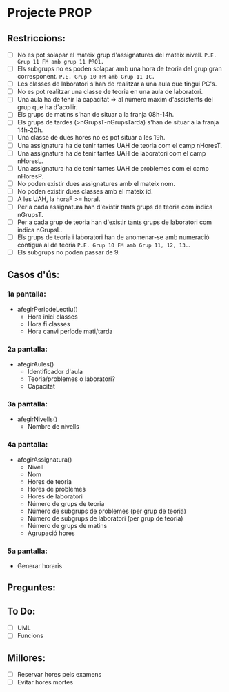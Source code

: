 # Projecte PROP

## Restriccions:

- [ ] No es pot solapar el mateix grup d'assignatures del mateix nivell. ```P.E. Grup 11 FM amb grup 11 PRO1.```
- [ ] Els subgrups no es poden solapar amb una hora de teoria del grup gran corresponent. ```P.E. Grup 10 FM amb Grup 11 IC.```
- [ ] Les classes de laboratori s'han de realitzar a una aula que tingui PC's.
- [ ] No es pot realitzar una classe de teoria en una aula de laboratori.
- [ ] Una aula ha de tenir la capacitat => al número màxim d'assistents del grup que ha d'acollir.
- [ ] Els grups de matins s'han de situar a la franja 08h-14h.
- [ ] Els grups de tardes (>nGrupsT-nGrupsTarda) s'han de situar a la franja 14h-20h.
- [ ] Una classe de dues hores no es pot situar a les 19h.
- [ ] Una assignatura ha de tenir tantes UAH de teoria com el camp nHoresT.
- [ ] Una assignatura ha de tenir tantes UAH de laboratori com el camp nHoresL.
- [ ] Una assignatura ha de tenir tantes UAH de problemes com el camp nHoresP.
- [ ] No poden existir dues assignatures amb el mateix nom.
- [ ] No poden existir dues classes amb el mateix id.
- [ ] A les UAH, la horaF >= horaI.
- [ ] Per a cada assignatura han d'existir tants grups de teoria com indica nGrupsT.
- [ ] Per a cada grup de teoria han d'existir tants grups de laboratori com indica nGrupsL.
- [ ] Els grups de teoria i laboratori han de anomenar-se amb numeració contigua al de teoria ```P.E. Grup 10 FM amb Grup 11, 12, 13.```.
- [ ] Els subgrups no poden passar de 9.

## Casos d'ús:

### 1a pantalla:
- afegirPeriodeLectiu()
    - Hora inici classes
    - Hora fi classes
    - Hora canvi període mati/tarda

### 2a pantalla:

- afegirAules()
    - Identificador d'aula
    - Teoria/problemes o laboratori?
    - Capacitat

### 3a pantalla:

- afegirNivells()
    - Nombre de nivells

### 4a pantalla:

- afegirAssignatura()
    - Nivell
    - Nom
    - Hores de teoria
    - Hores de problemes
    - Hores de laboratori
    - Número de grups de teoria
    - Número de subgrups de problemes (per grup de teoria)
    - Número de subgrups de laboratori (per grup de teoria)
    - Número de grups de matins
    - Agrupació hores

### 5a pantalla:
- Generar horaris

## Preguntes:


## To Do:

- [ ] UML
- [ ] Funcions

## Millores:

- [ ] Reservar hores pels examens
- [ ] Evitar hores mortes
